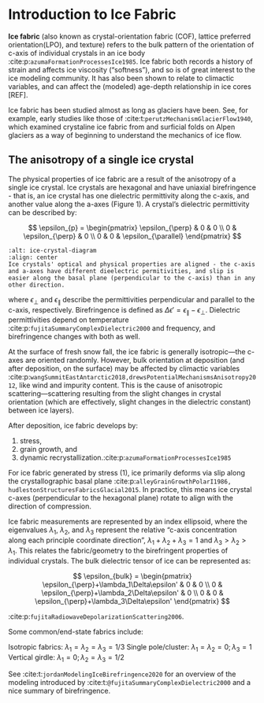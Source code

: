 # Introduction to Ice Fabric

**Ice fabric** (also known as crystal-orientation fabric (COF), lattice preferred orientation(LPO), and texture) refers to the bulk pattern of the orientation of c-axis of individual crystals in an ice body :cite:p:`azumaFormationProcessesIce1985`. Ice fabric both records a history of strain and affects ice viscosity (“softness”), and so is of great interest to the ice modeling community. It has also been shown to relate to climactic variables, and can affect the (modeled) age-depth relationship in ice cores [REF].

Ice fabric has been studied almost as long as glaciers have been. See, for example, early studies like those of :cite:t:`perutzMechanismGlacierFlow1940`, which examined crystaline ice fabric from and surficial folds on Alpen glaciers as a way of beginning to understand the mechanics of ice flow.

## The anisotropy of a single ice crystal

The physical properties of ice fabric are a result of the anisotropy of a single ice crystal. Ice crystals are hexagonal and have uniaxial birefringence - that is, an ice crystal has one dielectric permittivity along the c-axis, and another value along the a-axes (Figure 1). A crystal’s dielectric permittivity can be described by:

$$
\epsilon_{p} =
\begin{pmatrix}
\epsilon_{\perp} & 0 & 0 \\
0 & \epsilon_{\perp} & 0 \\
0 & 0 & \epsilon_{\parallel}
\end{pmatrix}
$$

```{figure} ../images/ice-fabric-c-axis.png
:alt: ice-crystal-diagram
:align: center
Ice crystals' optical and physical properties are aligned - the c-axis and a-axes have different dieelectric permitivities, and slip is easier along the basal plane (perpendicular to the c-axis) than in any other direction.
```
where $\epsilon_{\perp}$ and $\epsilon_{\parallel}$ describe the permittivities perpendicular and parallel to the c-axis, respectively. Birefringence is defined as $\Delta\epsilon'=\epsilon_{\parallel} - \epsilon_{\perp}$. Dielectric permittivities depend on temperature :cite:p:`fujitaSummaryComplexDielectric2000` and frequency, and birefringence changes with both as well.




At the surface of fresh snow fall, the ice fabric is generally isotropic—the c-axes are oriented randomly. However, bulk orientation at deposition (and after deposition, on the surface) may be affected by climactic variables :cite:p:`wangSummitEastAntarctic2018,drewsPotentialMechanismsAnisotropy2012`, like wind and impurity content. This is the cause of anisotropic scattering—scattering resulting from the slight changes in crystal orientation (which are effectively, slight changes in the dielectric constant) between ice layers). 

After deposition, ice fabric develops by: 

1. stress, 
2. grain growth, and 
3. dynamic recrystallization.:cite:p:`azumaFormationProcessesIce1985`
   
For ice fabric generated by stress (1), ice primarily deforms via slip along the crystallographic basal plane :cite:p:`alleyGrainGrowthPolarI1986, hudlestonStructuresFabricsGlacial2015`. In practice, this means ice crystal c-axes (perpendicular to the hexagonal plane) rotate to align with the direction of compression.




Ice fabric measurements are represented by an index ellipsoid, where the eigenvalues $\lambda_1$, $\lambda_2$, and $\lambda_3$ represent the relative “c-axis concentration along each principle coordinate direction”, $\lambda_{1}+\lambda_{2}+\lambda_3=1$ and $\lambda_3>\lambda_2>\lambda_1$. This relates the fabric/geometry to the birefringent properties of individual crystals. The bulk dielectric tensor of ice can be represented as: 

$$
\epsilon_{bulk} =
 \begin{pmatrix}
\epsilon_{\perp}+\lambda_1\Delta\epsilon' & 0 & 0 \\
0 & \epsilon_{\perp}+\lambda_2\Delta\epsilon' & 0 \\
0 & 0 & \epsilon_{\perp}+\lambda_3\Delta\epsilon' \end{pmatrix}
$$

:cite:p:`fujitaRadiowaveDepolarizationScattering2006`.

Some common/end-state fabrics include:

Isotropic fabrics: $\lambda_{1}=\lambda_{2}=\lambda_3=1/3$
Single pole/cluster: $\lambda_{1}=\lambda_{2}=0; \lambda_3=1$
Vertical girdle: $\lambda_{1}=0; \lambda_{2}=\lambda_3=1/2$

See :cite:t:`jordanModelingIceBirefringence2020` for an overview of the modeling introduced by :cite:t:`@fujitaSummaryComplexDielectric2000` and a nice summary of birefringence.
